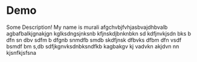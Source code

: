 # Demo

Some Description!
My name is murali
afgchvbjfvhjasbvajdhbvalb
agbafbalkjgnakjgn
kglksdngsjnksnb
kfjnskdjbnknbkn sd
kdfjnvkjsdn bks b
dfn sn dbv sdfm b
dfgnb snmdfb smdb
skdfjnsk dfbvks dfbm 
dfn vsdf bsmdf bm s,db
sdfjkgnvksdnbksndfkb
kagbakgv kj vadvkn akjdvn nn 
kjsnfkjsfsna